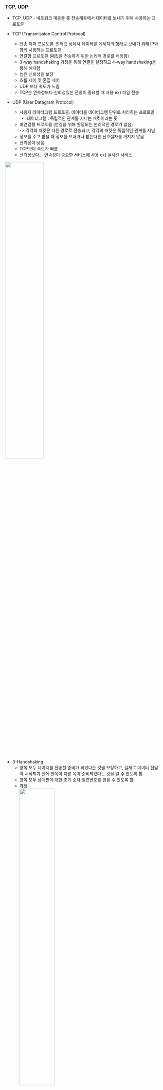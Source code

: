 ### TCP, UDP  
- TCP, UDP - 네트워크 계층들 중 전송계층에서 데이터를 보내기 위해 사용하는 프로토콜
- TCP (Transmission Control Protocol)
  - 전송 제어 프로토콜. 인터넷 상에서 데이터를 메세지의 형태로 보내기 위해 IP와 함께 사용하는 프로토콜
  - 연결형 프로토콜 (패킷을 전송하기 위한 논리적 경로를 배정함)
  - 3-way handshaking 과정을 통해 연결을 설정하고 4-way handshaking을 통해 해제함
  - 높은 신뢰성을 보장
  - 흐름 제어 및 혼잡 제어
  - UDP 보다 속도가 느림
  - TCP는 연속성보다 신뢰성있는 전송이 중요할 때 사용 ex) 파일 전송 

- UDP (User Datagram Protocol)
  - 사용자 데이터그램 프로토콜. 데이터를 데이터그램 단위로 처리하는 프로토콜  
    - 데이터그램 : 독립적인 관계를 지니는 패킷이라는 뜻
  - 비연결형 프로토콜 (연결을 위해 할당되는 논리적인 경로가 없음)  
    -> 각각의 패킷은 다른 경로로 전송되고, 각각의 패킷은 독립적인 관계를 지님
  - 정보를 주고 받을 때 정보를 보내거나 받는다른 신호절차를 거치지 않음
  - 신뢰성이 낮음
  - TCP보다 속도가 빠름
  - 신뢰성보다는 연속성이 중요한 서비스에 사용 ex) 실시간 서비스   

<img src="https://user-images.githubusercontent.com/88132500/236442972-381dae66-4e7f-42e3-9b5a-d9470a72ecae.png" width="50%" height="50%"></img>

- 3-Handshaking
  - 양쪽 모두 데이터를 전송할 준비가 되었다는 것을 보장하고, 실제로 데이터 전달이 시작되기 전에 한쪽이 다른 쪽이 준비되었다는 것을 알 수 있도록 함
  - 양쪽 모두 상대편에 대한 초기 순차 일련번호를 얻을 수 있도록 함
  - 과정  
    <img src="https://user-images.githubusercontent.com/88132500/236444327-a0dbfc6a-2661-4651-a084-117145f565b9.png" width="50%" height="50%"></img>  
    - [step 1] A 클라이언트는 B 서버에 접속을 요청하는 SYN(요청) 패킷을 보냄. 이때 A클라이언트는 SYN 을 보내고 SYN(요청)/ACK(승인) 응답을 기다리는 SYN_SENT 상태, B서버는 Wait for Client 상태  
    - [step 2] B 서버는 SYN 요청을 받고 A 클라이언트에게 요청을 수락한다는 ACK와 SYN flag가 설정된 패킷을 발송하고 A가 다시 ACK로 응답하기를 기다림. 이때 B 서버는 SYN_RECEIVED 상태가 됨  
    - [step 3] A 클라이언트는 B 서버에게 ACK를 보내고 이후부터는 연결이 이루어지고 데이터가 오가게 됨. 이때의 B 서버 상태가 ESTABLISHED(포트 연결 상태).  
  - *3-way handshaking 과정에서 클라이언트가 서버가 보낸 ACK+SYN을 받지 못하면?*
    - 서버는 클라이언트로부터 확인받았다는 ACK를 받지 못하기 때문에 SYN_RECV상태의 세션이 계속 쌓이게 됨. 이러한 세션이 쌓이면 SYN Backlog가 가득 차게 되며, 결국 더이상 SYN 소켓 정보를 쌓을 수 없어 SYN Drop이 발생함. 즉, SYN Backlog가 가득 차 새로운 세션을 생성하지 못하게 됨.
    - 해결방법 -> 세션을 쌓는 공간의 크기를 더 늘리거나, SYN+ACK의 재전송 횟수를 설정하여 설정한 횟수까지 응답이 없으면 소켓 연결을 끊음
- 4-Handshaking  
  - 세션을 종료하기 위해 수행되는 절차  
  - 과정  
    <img src="https://user-images.githubusercontent.com/88132500/236445799-397ceebf-3be7-4147-89d9-b16f35a0bd5f.png" width="50%" height="50%"></img>  
    - [step 1] 클라이언트가 연결을 종료하겠다는 FIN 플래그를 전송함. 이때 A 클라이언트는 FIN_WAIT 상태가 됨  
    - [step 2] B 서버는 FIN 플래그를 받고, 확인 메시지 ACK를 보냄. 그리고 자신의 통신이 끝날 때까지 기다리는데 이 상태가 B 서버의 CLOSE_WAIT 상태.  
    - [step 3] 연결을 종료할 준비가 되면, 연결 해지를 위한 준비가 되었음을 알리기 위해 클라이언트에게 FIN 플래그를 전송함. 이때 B 서버의 상태는 LAST_ACK.
    - [step 4] 클라이언트는 해지 준비가 되었다는 ACK를 확인했다는 메시지를 보냄. A 클라이언트의 상태가 FIN_WAIT -> TIME_WAIT로 변경됨  
  - *4-way handshaking 과정에서 클라이언트가 마지막에 ACK를 굳이 보내는 이유?*  
    - 서버가 클라이언트에게 FIN을 보낼 때의 의미는 서버가 더 이상 보낼 데이터가 없음을 클라이언트에게 알려주기 위함임. 만약 FIN이 유실된다면 클라이언트는 서버가 아직 보낼 데이터가 있다고 인식하게 되고 계속 대기함. 그렇기 때문에 서버 입장에서는 클라이언트가 FIN을 확실히 받았는지 알아야 함. 그렇게 하기 위해서, 클라이언트는 마지막 ACK를 응답으로 보내야 함.
  
